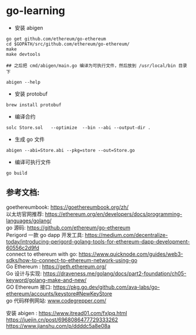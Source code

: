 # go-learning  
- 安装 abigen  
```shell
go get github.com/ethereum/go-ethereum
cd $GOPATH/src/github.com/ethereum/go-ethereum/
make
make devtools

## 之后把 cmd/abigen/main.go 编译为可执行文件，然后放到 /usr/local/bin 目录下

abigen --help
```

- 安装 protobuf  
```
brew install protobuf
```

- 编译合约  
```shell
solc Store.sol   --optimize  --bin --abi --output-dir .
```

- 生成 go 文件  
```shell
abigen --abi=Store.abi --pkg=store --out=Store.go
```

- 编译可执行文件  
```shell
go build
```

## 参考文档:  
goethereumbook: https://goethereumbook.org/zh/  
以太坊官网推荐: https://ethereum.org/en/developers/docs/programming-languages/golang/  
go 源码: https://github.com/ethereum/go-ethereum  
Perigord 一款 go dapp 开发工具: https://medium.com/decentralize-today/introducing-perigord-golang-tools-for-ethereum-dapp-development-60556c2d9fd  
connect to ethereum with go: https://www.quicknode.com/guides/web3-sdks/how-to-connect-to-ethereum-network-using-go  
Go Ethereum : https://geth.ethereum.org/  
Go 设计与实现: https://draveness.me/golang/docs/part2-foundation/ch05-keyword/golang-make-and-new/  
GO Ethereum 接口: https://pkg.go.dev/github.com/ava-labs/go-ethereum/accounts/keystore#NewKeyStore  
go 代码样例网站: www.codegrepper.com/  

安装 abigen  : 
https://www.itread01.com/fxlpq.html   
https://juejin.cn/post/6968086477729333262  
https://www.jianshu.com/p/ddddc5a8e08a  